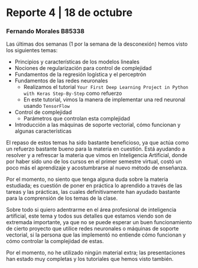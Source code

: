 # Reporte 4 | 18 de octubre
### Fernando Morales B85338

Las últimas dos semanas (1 por la semana de la desconexión) hemos visto los siguientes temas:

- Principios y características de los modelos lineales
- Nociones de regularización para control de complejidad
- Fundamentos de la regresión logística y el perceptrón
- Fundamentos de las redes neuronales
    - Realizamos el tutorial `Your First Deep Learning Project in Python with Keras Step-By-Step` como refuerzo
    - En este tutorial, vimos la manera de implementar una red neuronal usando `TensorFlow`
- Control de complejidad
  - Parámetros que controlan esta  complejidad
- Introducción a las máquinas de soporte vectorial, cómo funcionan y algunas características

El repaso de estos temas ha sido bastante beneficioso, ya que actúa como un refuerzo bastante bueno para la materia en cuestión. Está ayudando a resolver y a refrescar la materia que vimos en Inteligencia Artificial, donde por haber sido uno de los cursos en el primer semestre virtual, costó un poco más el aprendizaje y acostumbrarse al nuevo método de enseñanza. 

Por el momento, no siento que tenga alguna duda sobre la materia estudiada; es cuestión de poner en práctica lo aprendido a través de las tareas y las prácticas, las cuales definitivamente han ayudado bastante para la comprensión de los temas de la clase.

Sobre todo si quiero adentrarme en el área profesional de inteligencia artificial, este tema y todos sus detalles que estamos viendo son de extremada importante, ya que no se puede esperar un buen funcionamiento de cierto proyecto que utilice redes neuronales o máquinas de soporte vectorial, si la persona que las implementó no entiende cómo funcionan y cómo controlar la complejidad de estas.

Por el momento, no he utilizado ningún material extra; las presentaciones han estado muy completas y los tutoriales que hemos visto también.